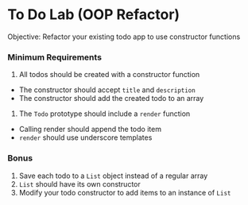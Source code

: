 # To Do Lab (OOP Refactor)

Objective: Refactor your existing todo app to use constructor functions


### Minimum Requirements
1. All todos should be created with a constructor function
  * The constructor should accept `title` and `description`
  * The constructor should add the created todo to an array
1. The `Todo` prototype should include a `render` function
  * Calling render should append the todo item
  * `render` should use underscore templates

### Bonus
1. Save each todo to a `List` object instead of a regular array
  1. `List` should have its own constructor
  1. Modify your todo constructor to add items to an instance of `List`
